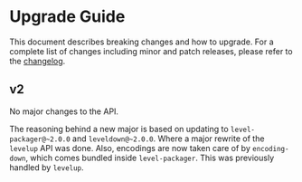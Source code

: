 # Upgrade Guide

This document describes breaking changes and how to upgrade. For a complete list of changes including minor and patch releases, please refer to the [changelog](CHANGELOG.md).

## v2

No major changes to the API.

The reasoning behind a new major is based on updating to `level-packager@~2.0.0` and `leveldown@~2.0.0`. Where a major rewrite of the `levelup` API was done. Also, encodings are now taken care of by `encoding-down`, which comes bundled inside `level-packager`. This was previously handled by `levelup`.
